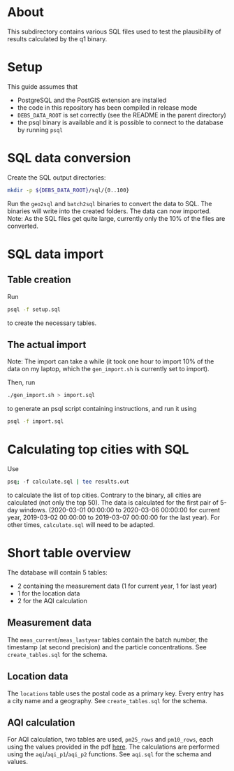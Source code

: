 # About
This subdirectory contains various SQL files used to test
the plausibility of results calculated by the q1 binary.

# Setup
This guide assumes that
- PostgreSQL and the PostGIS extension are installed
- the code in this repository has been compiled in release mode
- `DEBS_DATA_ROOT` is set correctly (see the README in the parent directory)
- the psql binary is available and it is possible to connect to the database
  by running `psql`

# SQL data conversion
Create the SQL output directories:
```sh
mkdir -p ${DEBS_DATA_ROOT}/sql/{0..100}
```

Run the `geo2sql` and `batch2sql` binaries to convert the
data to SQL. The binaries will write into the created folders.
The data can now imported.
Note: As the SQL files get quite large, currently only
the 10% of the files are converted.

# SQL data import
## Table creation
Run
```sh
psql -f setup.sql
```
to create the necessary tables.

## The actual import
Note: The import can take a while (it took one hour to import 10%
of the data on my laptop, which the `gen_import.sh` is currently set
to import).

Then, run
```sh
./gen_import.sh > import.sql
```
to generate an psql script containing instructions,
and run it using
```sh
psql -f import.sql
```

# Calculating top cities with SQL
Use
```bash
psq; -f calculate.sql | tee results.out
```
to calculate the list of top cities.
Contrary to the binary,
all cities are calculated (not only the top 50).
The data is calculated for the first pair of 5-day windows.
(2020-03-01 00:00:00 to 2020-03-06 00:00:00 for current year,
2019-03-02 00:00:00 to 2019-03-07 00:00:00 for the last year).
For other times, `calculate.sql` will need to be adapted.



# Short table overview
The database will contain 5 tables:
- 2 containing the measurement data (1 for current year, 1 for last year)
- 1 for the location data
- 2 for the AQI calculation
## Measurement data
The `meas_current`/`meas_lastyear` tables contain the batch number, the timestamp (at second precision)
and the particle concentrations.
See `create_tables.sql` for the schema.

## Location data
The `locations` table uses the postal code as a primary key. Every entry has a city name and a geography.
See `create_tables.sql` for the schema.

## AQI calculation
For AQI calculation, two tables are used, `pm25_rows` and `pm10_rows`,
each using the values provided in the pdf
[here](https://web.archive.org/web/20201026120832if_/https://www.airnow.gov/sites/default/files/2018-05/aqi-technical-assistance-document-may2016.pdf#page=14).
The calculations are performed using the `aqi`/`aqi_p1`/`aqi_p2` functions.
See `aqi.sql` for the schema and values.
